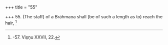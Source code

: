 +++
title = "55"

+++
55. (The staff) of a Brāhmaṇa shall (be of such a length as to) reach the hair, [^41] 


[^41]:  -57. Viṣṇu XXVII, 22.
